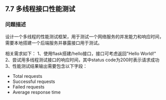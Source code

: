 ## 7.7 多线程接口性能测试

### 问题描述
设计一个多线程的性能测试框架，用于测试一个网络服务的并发能力和响应时间，需要本地搭建一个后端服务并暴露接口用于测试。

相关需求如下：
1、使用flask搭建/hello接口，接口可考虑返回"Hello World!"
2、尝试用多线程测试接口的响应时间，其中status code为200时表示请求成功
3、性能测试结果输出需要包含以下字段： 
- Total requests
- Successful requests
- Failed requests
- Average response time


